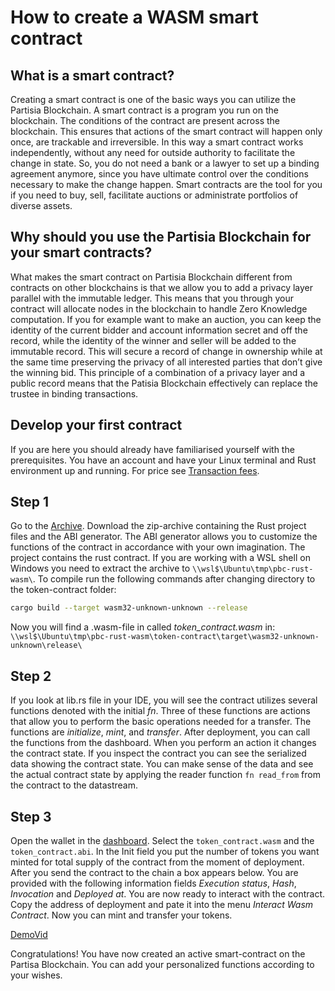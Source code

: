 # How to create a WASM smart contract


## What is a smart contract?

Creating a smart contract is one of the basic ways you can utilize the Partisia Blockchain. A smart contract is a program you run on the blockchain. The conditions of the contract are present across the blockchain. This ensures that actions of the smart contract will happen only once, are trackable and irreversible. In this way a smart contract works independently, without any need for outside authority to facilitate the change in state. So, you do not need a bank or a lawyer to set up a binding agreement anymore, since you have ultimate control over the conditions necessary to make the change happen. Smart contracts are the tool for you if you need to buy, sell, facilitate auctions or administrate portfolios of diverse assets.

## Why should you use the Partisia Blockchain for your smart contracts?

What makes the smart contract on Partisia Blockchain different from contracts on other blockchains is that we allow you to add a privacy layer parallel with the immutable ledger. This means that you through your contract will allocate nodes in the blockchain to handle Zero Knowledge computation. If you for example want to make an auction, you can keep the identity of the current bidder and account information secret and off the record, while the identity of the winner and seller will be added to the immutable record. This will secure a record of change in ownership while at the same time preserving the privacy of all interested parties that don’t give the winning bid. This principle of a combination of a privacy layer and a public record means that the Patisia Blockchain effectively can replace the trustee in binding transactions.

## Develop your first contract
 
If you are here you should already have familiarised yourself with the prerequisites. 
You have an account and have your Linux terminal and Rust environment up and running.
For price see [Transaction fees](transactions.md).

## Step 1

Go to the [Archive](TransferContractv3.zip). Download the zip-archive containing the Rust project
files and the ABI generator. The ABI generator
allows you to customize the functions of the contract in accordance with your own imagination. The
project contains the rust contract. If you are working with a WSL shell on Windows
you need to extract the archive to `\\wsl$\Ubuntu\tmp\pbc-rust-wasm\`.
To compile run the following commands after changing directory to the  token-contract folder:
```` bash
cargo build --target wasm32-unknown-unknown --release
````
Now you will find a .wasm-file in called *token_contract.wasm* in: `\\wsl$\Ubuntu\tmp\pbc-rust-wasm\token-contract\target\wasm32-unknown-unknown\release\`

## Step 2

If you look at lib.rs file in your IDE, you will see the contract utilizes several functions denoted with the initial *fn*. Three of these functions are actions that allow you to perform the basic operations needed for a transfer. The functions are *initialize*, *mint*, and *transfer*. After deployment, you can call the functions from the dashboard. When you perform an action it changes the contract state. If you inspect the contract you can see the serialized data showing the contract state. You can make sense of the data and see the actual contract state by applying the reader function `fn read_from` from the contract to the datastream.

## Step 3

Open the wallet in the [dashboard](https://dashboard.partisiablockchain.com/wallet/upload_wasm). Select the `token_contract.wasm` and the `token_contract.abi`. In the Init field you put the number of tokens you want minted for total supply of the contract from the moment of deployment. After you send the contract to the chain a box appears below. You are provided with the following information fields *Execution status*, *Hash*, *Invocation* and *Deployed at*.
You are now ready to interact with the contract. Copy the address of deployment and pate it into the menu *Interact Wasm Contract*. Now you can mint and transfer your tokens.

[DemoVid](https://youtu.be/qV2grtWDxUE)


Congratulations! You have now created an active smart-contract on the Partisa Blockchain. You can add your personalized functions according to your wishes.  

